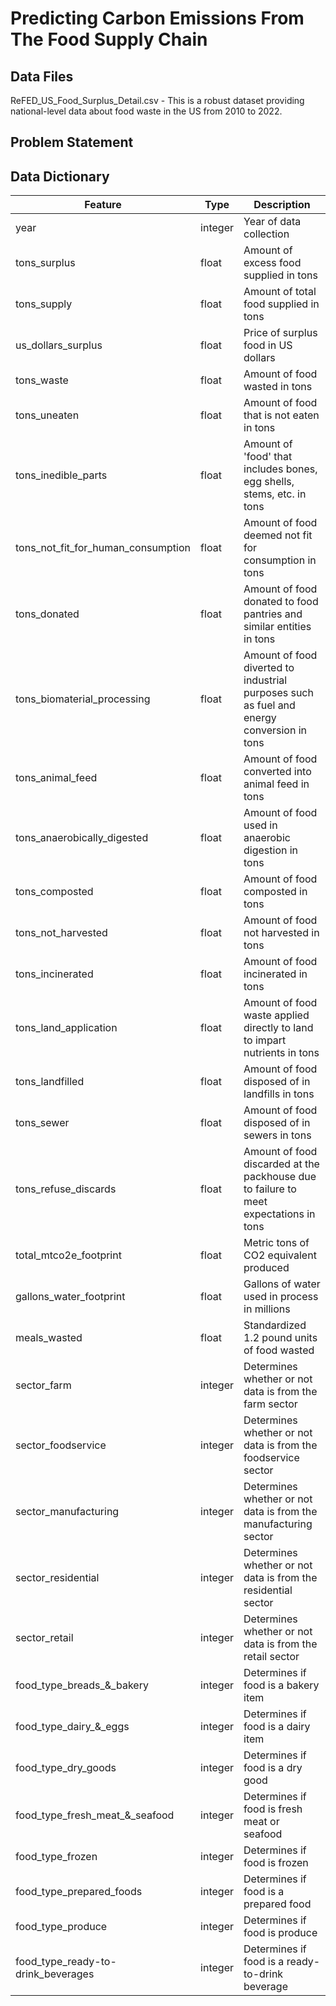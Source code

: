 # Predicting Carbon Emissions From The Food Supply Chain

## Data Files

ReFED_US_Food_Surplus_Detail.csv - This is a robust dataset providing national-level data about food waste in the US from 2010 to 2022.

## Problem Statement



## Data Dictionary

|Feature|Type|Description|
|---|---|---|
|year|integer|Year of data collection|
|tons_surplus|float|Amount of excess food supplied in tons|
|tons_supply|float|Amount of total food supplied in tons|
|us_dollars_surplus|float|Price of surplus food in US dollars|
|tons_waste|float|Amount of food wasted in tons|
|tons_uneaten|float|Amount of food that is not eaten in tons|
|tons_inedible_parts|float|Amount of 'food' that includes bones, egg shells, stems, etc. in tons|
|tons_not_fit_for_human_consumption|float|Amount of food deemed not fit for consumption in tons|
|tons_donated|float|Amount of food donated to food pantries and similar entities in tons|
|tons_biomaterial_processing|float|Amount of food diverted to industrial purposes such as fuel and energy conversion in tons|
|tons_animal_feed|float|Amount of food converted into animal feed in tons|
|tons_anaerobically_digested|float|Amount of food used in anaerobic digestion in tons|
|tons_composted|float|Amount of food composted in tons|
|tons_not_harvested|float|Amount of food not harvested in tons|
|tons_incinerated|float|Amount of food incinerated in tons|
|tons_land_application|float|Amount of food waste applied directly to land to impart nutrients in tons|
|tons_landfilled|float|Amount of food disposed of in landfills in tons|
|tons_sewer|float|Amount of food disposed of in sewers in tons|
|tons_refuse_discards|float|Amount of food discarded at the packhouse due to failure to meet expectations in tons|
|total_mtco2e_footprint|float|Metric tons of CO2 equivalent produced|
|gallons_water_footprint|float|Gallons of water used in process in millions|
|meals_wasted|float|Standardized 1.2 pound units of food wasted|
|sector_farm|integer|Determines whether or not data is from the farm sector|
|sector_foodservice|integer|Determines whether or not data is from the foodservice sector|
|sector_manufacturing|integer|Determines whether or not data is from the manufacturing sector|
|sector_residential|integer|Determines whether or not data is from the residential sector|
|sector_retail|integer|Determines whether or not data is from the retail sector|
|food_type_breads_&_bakery|integer|Determines if food is a bakery item|
|food_type_dairy_&_eggs|integer|Determines if food is a dairy item|
|food_type_dry_goods|integer|Determines if food is a dry good|
|food_type_fresh_meat_&_seafood|integer|Determines if food is fresh meat or seafood|
|food_type_frozen|integer|Determines if food is frozen|
|food_type_prepared_foods|integer|Determines if food is a prepared food|
|food_type_produce|integer|Determines if food is produce|
|food_type_ready-to-drink_beverages|integer|Determines if food is a ready-to-drink beverage|
